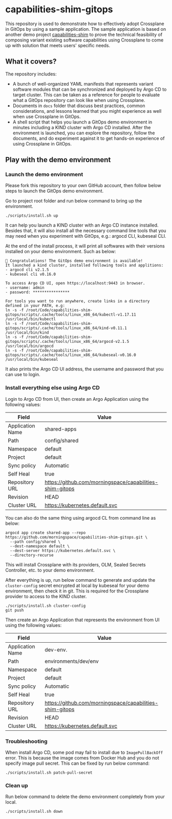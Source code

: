 # capabilities-shim-gitops

This repository is used to demonstrate how to effectively adopt Crossplane in GitOps by using a sample application. The sample application is based on another demo project [capabilities-shim](https://github.com/morningspace/capabilities-shim) to prove the technical feasibility of composing variant existing software capabilities using Crossplane to come up with solution that meets users' specific needs.

## What it covers?

The repository includes:

* A bunch of well-organized YAML manifests that represents variant software modules that can be synchronized and deployed by Argo CD to target cluster. This can be taken as a reference for people to evaluate what a GitOps repository can look like when using Crossplane.
* Documents in `docs` folder that discuss best practices, common considerations, and lessons learned that you might experience as well when use Crossplane in GitOps.
* A shell script that helps you launch a GitOps demo environment in minutes including a KIND cluster with Argo CD installed. After the environment is launched, you can explore the repository, follow the documents, and do experiment against it to get hands-on experience of using Crossplane in GitOps.

## Play with the demo environment

### Launch the demo environment

Please fork this repository to your own GitHub account, then follow below steps to launch the GitOps demo environment.

Go to project root folder and run below command to bring up the environment.

```shell
./scripts/install.sh up
```

It can help you launch a KIND cluster with an Argo CD instance installed. Besides that, it will also install all the necessary command line tools that you may need when you experiment with GitOps, e.g.: argocd CLI, kubeseal CLI.

At the end of the install process, it will print all softwares with their versions installed on your demo environment. Such as below:

```console
👏 Congratulations! The GitOps demo environment is available!
It launched a kind cluster, installed following tools and applitions:
- argocd cli v2.1.5
- kubeseal cli v0.16.0

To access Argo CD UI, open https://localhost:9443 in browser.
- username: admin
- password: ****************

For tools you want to run anywhere, create links in a directory defined in your PATH, e.g:
ln -s -f /root/Code/capabilities-shim-gitops/scripts/.cache/tools/linux_x86_64/kubectl-v1.17.11 /usr/local/bin/kubectl
ln -s -f /root/Code/capabilities-shim-gitops/scripts/.cache/tools/linux_x86_64/kind-v0.11.1 /usr/local/bin/kind
ln -s -f /root/Code/capabilities-shim-gitops/scripts/.cache/tools/linux_x86_64/argocd-v2.1.5 /usr/local/bin/argocd
ln -s -f /root/Code/capabilities-shim-gitops/scripts/.cache/tools/linux_x86_64/kubeseal-v0.16.0 /usr/local/bin/kubeseal
```

It also prints the Argo CD UI address, the username and password that you can use to login.

### Install everything else using Argo CD

Login to Argo CD from UI, then create an Argo Application using the following values:

| Field            | Value                                                    |
| ---------------- | -------------------------------------------------------- |
| Application Name | shared-apps                                              |
| Path             | config/shared                                            |
| Namespace        | default                                                  |
| Project          | default                                                  |
| Sync policy      | Automatic                                                |
| Self Heal        | true                                                     |
| Repository URL   | https://github.com/morningspace/capabilities-shim-gitops |
| Revision         | HEAD                                                     |
| Cluster URL      | https://kubernetes.default.svc                           |

You can also do the same thing using argocd CL from command line as below:

```shell
argocd app create shared-app --repo https://github.com/morningspace/capabilities-shim-gitops.git \
  --path config/shared \
  --dest-namespace default \
  --dest-server https://kubernetes.default.svc \
  --directory-recurse
```

This will install Crossplane with its providers, OLM, Sealed Secrets Controller, etc. to your demo environment.

After everything is up, run below command to generate and update the `cluster-config` secret encrypted at local by kubeseal for your demo environment, then check it in git. This is required for the Crossplane provider to access to the KIND cluster.

```shell
./scripts/install.sh cluster-config
git push
```

Then create an Argo Application that represents the environment from UI using the following values:

| Field            | Value                                                    |
| ---------------- | -------------------------------------------------------- |
| Application Name | dev-env.                                                 |
| Path             | environments/dev/env                                     |
| Namespace        | default                                                  |
| Project          | default                                                  |
| Sync policy      | Automatic                                                |
| Self Heal        | true                                                     |
| Repository URL   | https://github.com/morningspace/capabilities-shim-gitops |
| Revision         | HEAD                                                     |
| Cluster URL      | https://kubernetes.default.svc                           |


### Troubleshooting

When install Argo CD, some pod may fail to install due to `ImagePullBackOff` error. This is because the image comes from Docker Hub and you do not specify image pull secret. This can be fixed by run below command:

```shell
./scripts/install.sh patch-pull-secret
```

### Clean up

Run below command to delete the demo environment completely from your local.

```shell
./scripts/install.sh down
```
